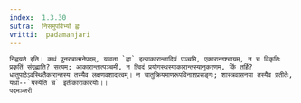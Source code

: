 ```yaml
---
index:  1.3.30
sutra:  निसमुपविभ्यो ह्वः
vritti:  padamanjari
---
```


	निह्वयते इति। कथं पुनरत्रात्मनेपदम्, यावता `ह्वा` इत्याकारान्तादियं पञ्चमि, एकारान्तश्चायम्, न च विकृतिः प्रकृतिं संगृह्णाति? सत्यम्; आकारान्तात्पञ्चमी, न त्विदं प्रयोगस्थस्याकारान्तस्यानुकरणम्, किं तर्हि? धातुपाठेऽवस्थितैकारान्तस्य तस्यैव लक्षणवशादात्वम्। न चातुक्रियमाणरूपविनाशप्रसङ्गः; शास्त्रवासनया तस्यैव प्रतीतेः, यथा--`यस्येति च` इतीकाराकारयोः।।
	पदमञ्जरी
